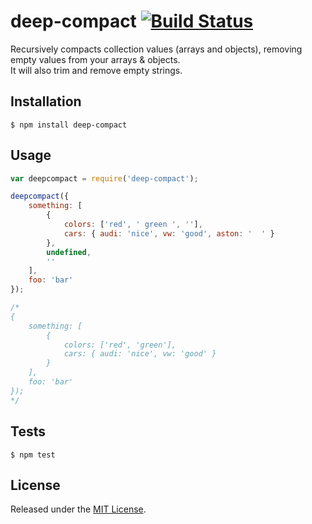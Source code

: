 # deep-compact [![Build Status](https://travis-ci.org/IndigoUnited/node-deep-compact.svg?branch=master)](https://travis-ci.org/IndigoUnited/node-deep-compact)

Recursively compacts collection values (arrays and objects), removing empty values from your arrays & objects.   
It will also trim and remove empty strings.


## Installation

`$ npm install deep-compact`


## Usage

```js
var deepcompact = require('deep-compact');

deepcompact({
    something: [
        {
            colors: ['red', ' green ', ''],
            cars: { audi: 'nice', vw: 'good', aston: '  ' }
        },
        undefined,
        ''
    ],
    foo: 'bar'
});

/*
{
    something: [
        {
            colors: ['red', 'green'],
            cars: { audi: 'nice', vw: 'good' }
        }
    ],
    foo: 'bar'
});
*/
```


## Tests

`$ npm test`


## License

Released under the [MIT License](http://www.opensource.org/licenses/mit-license.php).

